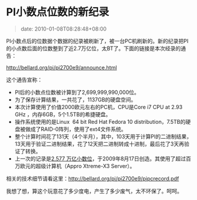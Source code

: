 # PI小数点位数的新纪录
>date: 2010-01-08T08:28:48+08:00


PI小数点后的位数据个数据的纪录被刷新了，被一台PC机刷新的。新的纪录把PI的小点数后面的位数整到了近2.7万亿位，太BT了。下面的链接是本次经录的通告：


<http://bellard.org/pi/pi2700e9/announce.html>


这个通告宣称：


* PI后的小数点位数被计算到了2,699,999,990,000位。
* 为了保存计算结果，一共花了，1137GB的硬盘空间。
* 本次计算使用了价值2000欧元左右的PC机，CPU是Core i7 CPU at 2.93 GHz ，内存6GB，5个1.5TB的希捷硬盘。
* 操作系统使用的是Linux  64 bit Red Hat Fedora 10 distribution，7.5TB的硬盘被做成了RAID-0阵列，使用了ext4文件系统。
* 整个计算时间花了131天（4个半月），其中，103天用于计算PI的二进制结果，13天用于验证二进制结果，花了12天把二进制转成十进制，最后花了3天再验证了转换。
* 上一次的记录是[2.577 万亿小数位](http://www.hpcs.is.tsukuba.ac.jp/~daisuke/pi.html)，于2009年8月17日创造。其使用了超过百万欧元的超级计算机（Appro Xtreme-X3 Server）。


相关的技术细节请看这里：<http://bellard.org/pi/pi2700e9/pipcrecord.pdf>


我想了想，算这个玩意花了多少度电，产生了多少废气，太不环保了。呵呵。



